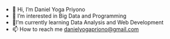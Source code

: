 - 👋 Hi, I’m Daniel Yoga Priyono
- 👀 I’m interested in Big Data and Programming 
- 🌱I’m currently learning Data Analysis and Web Development
- 📫 How to reach me danielyogapriono@gmail.com

<!---
danielyogaz/danielyogaz is a ✨ special ✨ repository because its `README.md` (this file) appears on your GitHub profile.
You can click the Preview link to take a look at your changes.
--->
